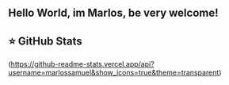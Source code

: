 ## Hello World, im Marlos, be very welcome!

## ⭐ GitHub Stats
(https://github-readme-stats.vercel.app/api?username=marlossamuel&show_icons=true&theme=transparent)

